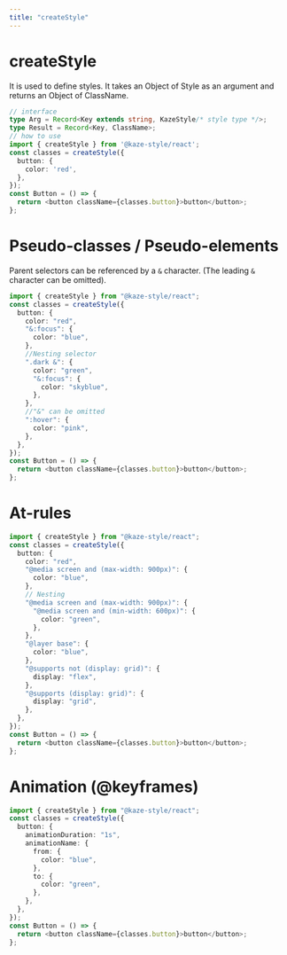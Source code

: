 ```yaml
---
title: "createStyle"
---
```


# createStyle

It is used to define styles.
It takes an Object of Style as an argument and returns an Object of ClassName.

```ts
// interface
type Arg = Record<Key extends string, KazeStyle/* style type */>;
type Result = Record<Key, ClassName>;
// how to use
import { createStyle } from '@kaze-style/react';
const classes = createStyle({
  button: {
    color: 'red',
  },
});
const Button = () => {
  return <button className={classes.button}>button</button>;
};
```
# Pseudo-classes / Pseudo-elements
Parent selectors can be referenced by a `&` character.
(The leading `&` character can be omitted).
```ts
import { createStyle } from "@kaze-style/react";
const classes = createStyle({
  button: {
    color: "red",
    "&:focus": {
      color: "blue",
    },
    //Nesting selector
    ".dark &": {
      color: "green",
      "&:focus": {
        color: "skyblue",
      },
    },
    //"&" can be omitted
    ":hover": {
      color: "pink",
    },
  },
});
const Button = () => {
  return <button className={classes.button}>button</button>;
};
```
# At-rules

```ts
import { createStyle } from "@kaze-style/react";
const classes = createStyle({
  button: {
    color: "red",
    "@media screen and (max-width: 900px)": {
      color: "blue",
    },
    // Nesting
    "@media screen and (max-width: 900px)": {
      "@media screen and (min-width: 600px)": {
        color: "green",
      },
    },
    "@layer base": {
      color: "blue",
    },
    "@supports not (display: grid)": {
      display: "flex",
    },
    "@supports (display: grid)": {
      display: "grid",
    },
  },
});
const Button = () => {
  return <button className={classes.button}>button</button>;
};
```

# Animation (@keyframes)

```ts
import { createStyle } from "@kaze-style/react";
const classes = createStyle({
  button: {
    animationDuration: "1s",
    animationName: {
      from: {
        color: "blue",
      },
      to: {
        color: "green",
      },
    },
  },
});
const Button = () => {
  return <button className={classes.button}>button</button>;
};
```
